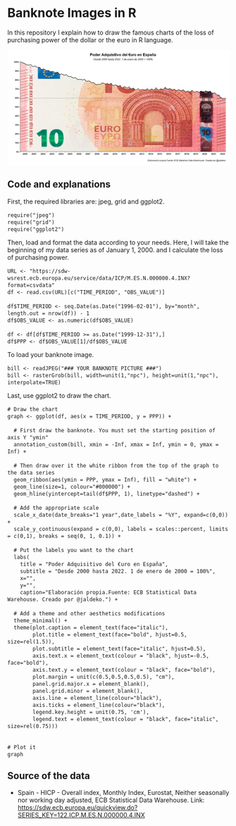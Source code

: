 # Banknote Images in R
In this repository I explain how to draw the famous charts of the loss of purchasing power of the dollar or the euro in R language.

![Banknote chart](https://github.com/Jaldekoa/Banknote-Images-in-R/blob/main/Poder%20Adquisitivo%20del%20%E2%82%ACuro%20en%20Espa%C3%B1a.jpg)

## Code and explanations
First, the required libraries are: jpeg, grid and ggplot2.

```
require("jpeg")
require("grid")
require("ggplot2")
```

Then, load and format the data according to your needs. Here, I will take the beginning of my data series as of January 1, 2000. and I calculate the loss of purchasing power.

```
URL <- "https://sdw-wsrest.ecb.europa.eu/service/data/ICP/M.ES.N.000000.4.INX?format=csvdata"
df <- read.csv(URL)[c("TIME_PERIOD", "OBS_VALUE")]

df$TIME_PERIOD <- seq.Date(as.Date("1996-02-01"), by="month", length.out = nrow(df)) - 1
df$OBS_VALUE <- as.numeric(df$OBS_VALUE)

df <- df[df$TIME_PERIOD >= as.Date("1999-12-31"),]
df$PPP <- df$OBS_VALUE[1]/df$OBS_VALUE
```

To load your banknote image.

```
bill <- readJPEG("### YOUR BANKNOTE PICTURE ###")
bill <- rasterGrob(bill, width=unit(1,"npc"), height=unit(1,"npc"), interpolate=TRUE)  
```

Last, use ggplot2 to draw the chart.

```
# Draw the chart
graph <- ggplot(df, aes(x = TIME_PERIOD, y = PPP)) +
  
  # First draw the banknote. You must set the starting position of axis Y "ymin"
  annotation_custom(bill, xmin = -Inf, xmax = Inf, ymin = 0, ymax = Inf) +
  
  # Then draw over it the white ribbon from the top of the graph to the data series
  geom_ribbon(aes(ymin = PPP, ymax = Inf), fill = "white") +
  geom_line(size=1, colour="#000000") +
  geom_hline(yintercept=tail(df$PPP, 1), linetype="dashed") + 
  
  # Add the appropriate scale
  scale_x_date(date_breaks="1 year",date_labels = "%Y", expand=c(0,0)) +
  scale_y_continuous(expand = c(0,0), labels = scales::percent, limits = c(0,1), breaks = seq(0, 1, 0.1)) +
  
  # Put the labels you want to the chart
  labs(
    title = "Poder Adquisitivo del €uro en España",
    subtitle = "Desde 2000 hasta 2022. 1 de enero de 2000 = 100%",
    x="",
    y="",
    caption="Elaboración propia.Fuente: ECB Statistical Data Warehouse. Creado por @jaldeko.") +
   
  # Add a theme and other aesthetics modifications
  theme_minimal() +
  theme(plot.caption = element_text(face="italic"), 
        plot.title = element_text(face="bold", hjust=0.5, size=rel(1.5)),
        plot.subtitle = element_text(face="italic", hjust=0.5),
        axis.text.x = element_text(colour = "black", hjust=-0.5, face="bold"),
        axis.text.y = element_text(colour = "black", face="bold"),
        plot.margin = unit(c(0.5,0.5,0.5,0.5), "cm"),
        panel.grid.major.x = element_blank(),
        panel.grid.minor = element_blank(),
        axis.line = element_line(colour="black"),
        axis.ticks = element_line(colour="black"),
        legend.key.height = unit(0.75, 'cm'),
        legend.text = element_text(colour = "black", face="italic", size=rel(0.75)))


# Plot it
graph
```

## Source of the data
 - Spain - HICP - Overall index, Monthly Index, Eurostat, Neither seasonally nor working day adjusted, ECB Statistical Data Warehouse. Link: https://sdw.ecb.europa.eu/quickview.do?SERIES_KEY=122.ICP.M.ES.N.000000.4.INX
